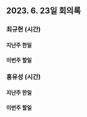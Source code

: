 ## 2023. 6. 23일 회의록

### 최규현 (시간)

#### 지난주 한일 





#### 이번주 할일

### 홍유성 (시간) 

#### 지난주 한일 





#### 이번주 할일
